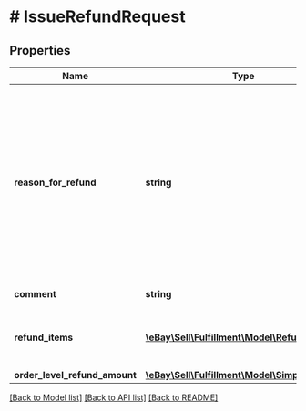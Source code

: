 # # IssueRefundRequest

## Properties

Name | Type | Description | Notes
------------ | ------------- | ------------- | -------------
**reason_for_refund** | **string** | The enumeration value passed into this field indicates the reason for the refund. One of the defined enumeration values in the &lt;b&gt;ReasonForRefundEnum&lt;/b&gt; type must be used.&lt;br/&gt;&lt;br/&gt;This field is required, and it is highly recommended that sellers use the correct refund reason, especially in the case of a buyer-requested cancellation or &#39;buyer remorse&#39; return to indicate that there was nothing wrong with the item(s) or with the shipment of the order.&lt;br/&gt;&lt;br/&gt;&lt;span class&#x3D;\&quot;tablenote\&quot;&gt;&lt;strong&gt;Note:&lt;/strong&gt; If issuing refunds for more than one order line item, keep in mind that the refund reason must be the same for each of the order line items. If the refund reason is different for one or more order line items in an order, the seller would need to make separate &lt;b&gt;issueRefund&lt;/b&gt; calls, one for each refund reason. &lt;/span&gt; For implementation help, refer to &lt;a href&#x3D;&#39;https://developer.ebay.com/api-docs/sell/fulfillment/types/api:ReasonForRefundEnum&#39;&gt;eBay API documentation&lt;/a&gt; | [optional]
**comment** | **string** | This free-text field allows the seller to clarify why the refund is being issued to the buyer.&lt;br/&gt;&lt;br/&gt;&lt;b&gt;Max Length&lt;/b&gt;: 100 | [optional]
**refund_items** | [**\eBay\Sell\Fulfillment\Model\RefundItem[]**](RefundItem.md) | The &lt;b&gt;refundItems&lt;/b&gt; array is only required if the seller is issuing a refund for one or more individual order line items in a multiple line item order. Otherwise, the seller just uses the &lt;b&gt;orderLevelRefundAmount&lt;/b&gt; container to specify the amount of the refund for the entire order. | [optional]
**order_level_refund_amount** | [**\eBay\Sell\Fulfillment\Model\SimpleAmount**](SimpleAmount.md) |  | [optional]

[[Back to Model list]](../../README.md#models) [[Back to API list]](../../README.md#endpoints) [[Back to README]](../../README.md)

